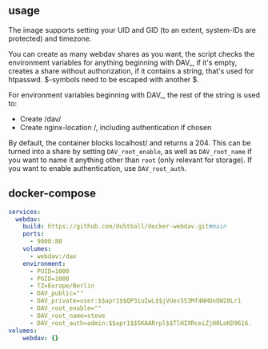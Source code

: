 ## usage

The image supports setting your UID and GID (to an extent, system-IDs are protected) and timezone.

You can create as many webdav shares as you want, the script checks the environment variables for anything beginning with DAV_, if it's empty, creates a share without authorization, if it contains a string, that's used for htpasswd. $-symbols need to be escaped with another $.

For environment variables beginning with DAV_, the rest of the string is used to:

  * Create /dav/<sharename>
  * Create nginx-location /<sharename>, including authentication if chosen

By default, the container blocks localhost/ and returns a 204. This can be turned into a share by setting `DAV_root_enable`, as well as `DAV_root_name` if you want to name it anything other than `root` (only relevant for storage). If you want to enable authentication, use `DAV_root_auth`.

## docker-compose
```yaml
services:
  webdav:
    build: https://github.com/du5tball/docker-webdav.git#main
    ports:
      - 9000:80
    volumes:
      - webdav:/dav
    environment:
      - PUID=1000
      - PGID=1000
      - TZ=Europe/Berlin
      - DAV_public=""
      - DAV_private=user:$$apr1$$QP3iuIwL$$jVUes5S3Mf4NHDnOW28Lr1      # user / password
      - DAV_root_enable=""
      - DAV_root_name=steve
      - DAV_root_auth=admin:$$apr1$$5KAARrpl$$TlHIXRceiZjH0LoKD9616.   # admin / pass
volumes:
    webdav: {}
```

